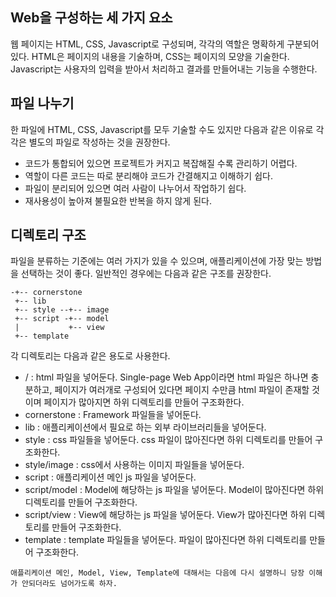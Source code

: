 <!--
layout: 'post'
section: 'Cornerstone Framework'
title: '파일 구조'
outline: '파일 구조'
date: '2012-11-16'
tagstr: 'application'
subsection: 'Application'
order: '[2, 1, 1]'
-->

Web을 구성하는 세 가지 요소
-----------------------
웹 페이지는 HTML, CSS, Javascript로 구성되며, 각각의 역할은 명확하게 구분되어 있다. HTML은 페이지의 내용을 기술하며, CSS는 페이지의 모양을 기술한다. Javascript는 사용자의 입력을 받아서 처리하고 결과를 만들어내는 기능을 수행한다.

파일 나누기
---------

한 파일에 HTML, CSS, Javascript를 모두 기술할 수도 있지만 다음과 같은 이유로 각각은 별도의 파일로 작성하는 것을 권장한다.

- 코드가 통합되어 있으면 프로젝트가 커지고 복잡해질 수록 관리하기 어렵다.
- 역할이 다른 코드는 따로 분리해야 코드가 간결해지고 이해하기 쉽다.
- 파일이 분리되어 있으면 여러 사람이 나누어서 작업하기 쉽다.
- 재사용성이 높아져 불필요한 반복을 하지 않게 된다.

디렉토리 구조
-----------
파일을 분류하는 기준에는 여러 가지가 있을 수 있으며, 애플리케이션에 가장 맞는 방법을 선택하는 것이 좋다.
일반적인 경우에는 다음과 같은 구조를 권장한다.

```
-+-- cornerstone
 +-- lib
 +-- style --+-- image
 +-- script -+-- model
 |           +-- view
 +-- template
```

각 디렉토리는 다음과 같은 용도로 사용한다.

- / : html 파일을 넣어둔다. Single-page Web App이라면 html 파일은 하나면 충분하고, 페이지가 여러개로 구성되어 있다면 페이지 수만큼 html 파일이 존재할 것이며 페이지가 많아지면 하위 디렉토리를 만들어 구조화한다.
- cornerstone : Framework 파일들을 넣어둔다.
- lib : 애플리케이션에서 필요로 하는 외부 라이브러리들을 넣어둔다.
- style : css 파일들을 넣어둔다. css 파일이 많아진다면 하위 디렉토리를 만들어 구조화한다.
- style/image : css에서 사용하는 이미지 파일들을 넣어둔다.
- script : 애플리케이션 메인 js 파일을 넣어둔다.
- script/model : Model에 해당하는 js 파일을 넣어둔다. Model이 많아진다면 하위 디렉토리를 만들어 구조화한다.
- script/view : View에 해당하는 js 파일을 넣어둔다. View가 많아진다면 하위 디렉토리를 만들어 구조화한다.
- template : template 파일들을 넣어둔다. 파일이 많아진다면 하위 디렉토리를 만들어 구조화한다.

`애플리케이션 메인, Model, View, Template에 대해서는 다음에 다시 설명하니 당장 이해가 안되더라도 넘어가도록 하자.`
